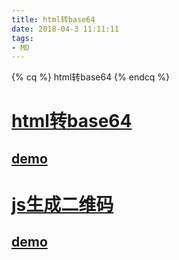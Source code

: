 ```yaml
---
title: html转base64
date: 2018-04-3 11:11:11
tags: 
- MD
---
```

{% cq %} html转base64 {% endcq %}
<!--more-->
#  [html转base64](https://github.com/niklasvh/html2canvas)
## [demo](https://codepen.io/LinJieLinLin/pen/PRabpK)
# [js生成二维码](https://github.com/davidshimjs/qrcodejs)
## [demo](https://codepen.io/davidshimjs/pen/NdBYrg)


